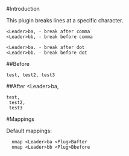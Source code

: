 
#Introduction

This plugin breaks lines at a specific character.

```
<Leader>ba, - break after comma
<Leader>bb, - break before comma

<Leader>ba. - break after dot
<Leader>bb. - break before dot
```

##Before

```
test, test2, test3
```

##After
&lt;Leader&gt;ba,
```
test,
 test2,
 test3
```

#Mappings

Default mappings:
```
  nmap <Leader>ba <Plug>Bafter
  nmap <Leader>bb <Plug>Bbefore
```
